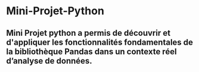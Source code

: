 # Mini-Projet-Python
## Mini Projet python a permis de découvrir et d'appliquer les fonctionnalités fondamentales de la bibliothèque Pandas dans un contexte réel d’analyse de données.
